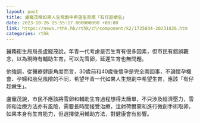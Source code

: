 ```yaml
---
layout: post
title: 盧寵茂稱如果人生規劃中希望生育應「有仔趁嫩生」
date: 2023-10-26 15:55:17.000000000 +08:00
link: https://news.rthk.hk/rthk/ch/component/k2/1725034-20231026.htm
categories: rthk
---
```


醫務衞生局局長盧寵茂說，年青一代考慮是否生育有很多因素，但市民有錯誤觀念，以為現時有輔助生育，可以先雪卵，延遲生育也無問題。

他強調，從醫療健康角度而言，30歲前和40歲後懷孕是完全兩回事，不論懷孕機會、孕婦和胎兒風險的不同，希望年青一代如果人生規劃中希望生育，應該「有仔趁嫩生」。

盧寵茂說，市民不應該將雪卵和輔助生育過程想得太簡單，不只涉及經濟壓力，雪卵和治療方法亦有風險，需要長時間接受治療，注射荷爾蒙和進行微創手術取卵，如果本身有生育能力，但選擇使用輔助方法，對健康會有影響。
